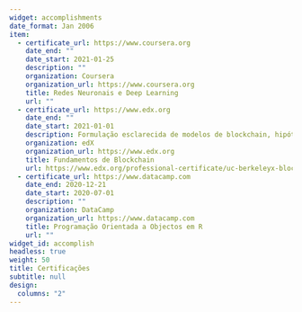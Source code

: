 ```yaml
---
widget: accomplishments
date_format: Jan 2006
item:
  - certificate_url: https://www.coursera.org
    date_end: ""
    date_start: 2021-01-25
    description: ""
    organization: Coursera
    organization_url: https://www.coursera.org
    title: Redes Neuronais e Deep Learning
    url: ""
  - certificate_url: https://www.edx.org
    date_end: ""
    date_start: 2021-01-01
    description: Formulação esclarecida de modelos de blockchain, hipóteses, e casos de uso.
    organization: edX
    organization_url: https://www.edx.org
    title: Fundamentos de Blockchain
    url: https://www.edx.org/professional-certificate/uc-berkeleyx-blockchain-fundamentals
  - certificate_url: https://www.datacamp.com
    date_end: 2020-12-21
    date_start: 2020-07-01
    description: ""
    organization: DataCamp
    organization_url: https://www.datacamp.com
    title: Programação Orientada a Objectos em R
    url: ""
widget_id: accomplish
headless: true
weight: 50
title: Certificações
subtitle: null
design:
  columns: "2"
---
```

